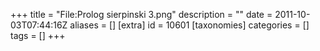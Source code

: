 +++
title = "File:Prolog sierpinski 3.png"
description = ""
date = 2011-10-03T07:44:16Z
aliases = []
[extra]
id = 10601
[taxonomies]
categories = []
tags = []
+++


